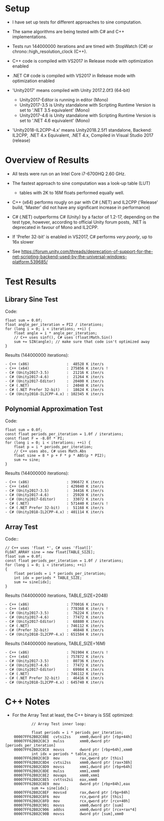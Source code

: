 Setup
=====
- I have set up tests for different approaches to sine computation.
- The same algorithms are being tested with C# and C++ implementations.
- Tests run 144000000 iterations and are timed with StopWatch (C#) or chrono::high_resolution_clock (C++).
- C++ code is compiled with VS2017 in Release mode with optimization enabled
- .NET C# code is compiled with VS2017 in Release mode with optimization enabled

- 'Unity2017' means compiled with Unity 2017.2.0f3 (64-bit)
  - Unity2017-Editor is running in editor (Mono)
  - Unity2017-3.5 is Unity standalone with Scripting Runtime Version is set to '.NET 3.5 equivalent' (Mono)
  - Unity2017-4.6 is Unity standalone with Scripting Runtime Version is set to '.NET 4.6 equivalent' (Mono)

- 'Unity2018-IL2CPP-4.x' means Unity2018.2.5f1 standalone, Backend: IL2CPP, .NET 4.x Equivalent, .NET 4.x, Compiled in Visual Studio 2017 (release)



Overview of Results
===================
- All tests were run on an Intel Core i7-6700HQ 2.60 GHz.

- The fastest approach to sine computation was a look-up table (LUT)
  - tables with 2K to 16M floats performed equally well.
- C++ (x64) performs rougly on par with C# (.NET) and IL2CPP ('Release' build, 'Master' did not have any significant increase in performance)
- C# (.NET) outperforms C# (Unity) by a factor of 1.2-17, depending on the test type, however, according to official Unity forum posts, .NET is deprecated in favour of Mono and IL2CPP.
- If 'Prefer 32-bit' is enabled in VS2017, C# performs *very poorly*, up to 16x slower

- See https://forum.unity.com/threads/deprecation-of-support-for-the-net-scripting-backend-used-by-the-universal-windows-platform.539685/



Test Results
============


Library Sine Test
-----------------

Code:

    float sum = 0.0f;
    float angle_per_iteration = PI2 / iterations;
    for (long i = 0; i < iterations; ++i) {
        float angle = i * angle_per_iteration;
        // C++ uses sinf(), C# uses (float)Math.Sin()
        sum += SIN(angle); // make sure that code isn't optimized away
    }

Results (144000000 iterations):
```
- C++ (x86)                 :  48528 K iter/s
- C++ (x64)                 : 275856 K iter/s !
- C# (Unity2017-3.5)        :  21216 K iter/s 
- C# (Unity2017-4.6)        :  21264 K iter/s 
- C# (Unity2017-Editor)     :  20400 K iter/s 
- C# (.NET)                 :  24048 K iter/s 
- C# (.NET Prefer 32-bit)   :  18624 K iter/s 
- C# (Unity2018-IL2CPP-4.x) : 102345 K iter/s
```


Polynomial Approximation Test
-----------------------------

Code:

    float sum = 0.0f;
    const float periods_per_iteration = 1.0f / iterations;
    const float F = -8.0f * PI;
    for (long i = 0; i < iterations; ++i) {
        float p = i * periods_per_iteration;
        // C++ uses abs, C# uses Math.Abs
        float sine = 8 * p + F * p * ABS(p * PI2);
        sum += sine;
    }

Results (144000000 iterations):
```
- C++ (x86)                 : 396672 K iter/s 
- C++ (x64)                 : 429840 K iter/s 
- C# (Unity2017-3.5)        :  34416 K iter/s 
- C# (Unity2017-4.6)        :  25920 K iter/s 
- C# (Unity2017-Editor)     :  33072 K iter/s
- C# (.NET)                 : 571440 K iter/s !
- C# (.NET Prefer 32-bit)   :  51168 K iter/s
- C# (Unity2018-IL2CPP-4.x) : 401114 K iter/s
```


Array Test
----------

Code::

    // C++ uses 'float *', C# uses 'float[]'
    FLOAT_ARRAY sine = new float[TABLE_SIZE];
    float sum = 0.0f;
    const float periods_per_iteration = 1.0f / iterations;
    for (long i = 0; i < iterations; ++i)
    {
        float periods = i * periods_per_iteration;
        int idx = periods * TABLE_SIZE;
        sum += sine[idx];
    }

Results (144000000 iterations, TABLE_SIZE=2048)
```
- C++ (x86)                 : 770016 K iter/s
- C++ (x64)                 : 778368 K iter/s !
- C# (Unity2017-3.5)        :  76224 K iter/s 
- C# (Unity2017-4.6)        :  77472 K iter/s 
- C# (Unity2017-Editor)     :  68880 K iter/s
- C# (.NET)                 : 746112 K iter/s
- C# (Prefer 32-bit)        :  46848 K iter/s
- C# (Unity2018-IL2CPP-4.x) : 651584 K iter/s
```

Results (144000000 iterations, TABLE_SIZE=16M)
```
- C++ (x86)                 : 761904 K iter/s !
- C++ (x64)                 : 757872 K iter/s
- C# (Unity2017-3.5)        :  80736 K iter/s 
- C# (Unity2017-4.6)        :  77472 K iter/s 
- C# (Unity2017-Editor)     :  69984 K iter/s
- C# (.NET)                 : 746112 K iter/s
- C# (.NET Prefer 32-bit)   :  46416 K iter/s
- C# (Unity2018-IL2CPP-4.x) : 645740 K iter/s
```

C++ Notes
=========
- For the Array Test at least, the C++ binary is SSE optimized:
```
            // Array Test inner loop:

            float periods = i * periods_per_iteration;
    00007FF62B02C8BE  cvtsi2ss    xmm0,dword ptr [rbp+44h]  
    00007FF62B02C8C3  mulss       xmm0,dword ptr [periods_per_iteration]  
    00007FF62B02C8C8  movss       dword ptr [rbp+64h],xmm0  
            int idx = periods * table_size;
    00007FF62B02C8CD  mov         rax,qword ptr [this]  
    00007FF62B02C8D4  cvtsi2ss    xmm0,dword ptr [rax+38h]  
    00007FF62B02C8D9  movss       xmm1,dword ptr [rbp+64h]  
    00007FF62B02C8DE  mulss       xmm1,xmm0  
    00007FF62B02C8E2  movaps      xmm0,xmm1  
    00007FF62B02C8E5  cvttss2si   eax,xmm0  
    00007FF62B02C8E9  mov         dword ptr [rbp+84h],eax  
            sum += sine[idx];
    00007FF62B02C8EF  movsxd      rax,dword ptr [rbp+84h]  
    00007FF62B02C8F6  mov         rcx,qword ptr [this]  
    00007FF62B02C8FD  mov         rcx,qword ptr [rcx+40h]  
    00007FF62B02C901  movss       xmm0,dword ptr [sum]  
    00007FF62B02C906  addss       xmm0,dword ptr [rcx+rax*4]  
    00007FF62B02C90B  movss       dword ptr [sum],xmm0   
```
